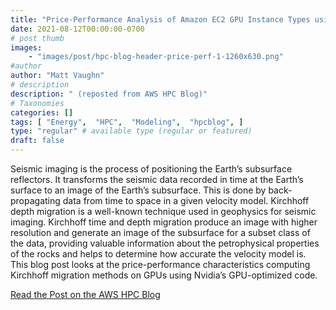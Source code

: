 ```yaml
---
title: "Price-Performance Analysis of Amazon EC2 GPU Instance Types using NVIDIA’s GPU optimized seismic code"
date: 2021-08-12T00:00:00-0700
# post thumb
images:
    - "images/post/hpc-blog-header-price-perf-1-1260x630.png"
#author
author: "Matt Vaughn"
# description
description: " (reposted from AWS HPC Blog)"
# Taxonomies
categories: []
tags: [ "Energy",  "HPC",  "Modeling",  "hpcblog", ]
type: "regular" # available type (regular or featured)
draft: false
---
```


Seismic imaging is the process of positioning the Earth’s subsurface reflectors. It transforms the seismic data recorded in time at the Earth’s surface to an image of the Earth’s subsurface. This is done by back-propagating data from time to space in a given velocity model. Kirchhoff depth migration is a well-known technique used in geophysics for seismic imaging. Kirchhoff time and depth migration produce an image with higher resolution and generate an image of the subsurface for a subset class of the data, providing valuable information about the petrophysical properties of the rocks and helps to determine how accurate the velocity model is. This blog post looks at the price-performance characteristics computing Kirchhoff migration methods on GPUs using Nvidia’s GPU-optimized code.

<a href="{{ url }}" class="btn btn-primary btn-lg active" role="button" aria-pressed="true" style="margin-top: 8px;">Read the Post on the AWS HPC Blog</a>